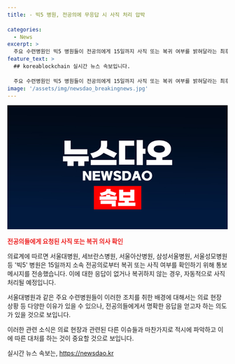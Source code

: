 ```yaml
---
title: - 빅5 병원, 전공의에 무응답 시 사직 처리 압박

categories:
  - News
excerpt: >
  주요 수련병원인 빅5 병원들이 전공의에게 15일까지 사직 또는 복귀 여부를 밝혀달라는 최후통첩을 했다. 서울대병원, 세브란스병원, 서울아산병원, 삼성서울병원, 서울성모병원이 이에 동참했는데, 복귀하지 않거나 응답이 없을 경우 자동 사직 처리된다. 이로 인해 의료계와 관련된 화제를 모으고 있는 상황이다.
feature_text: >
  ## koreablockchain 실시간 뉴스 속보입니다.

  주요 수련병원인 빅5 병원들이 전공의에게 15일까지 사직 또는 복귀 여부를 밝혀달라는 최후통첩을 했다. 서울대병원, 세브란스병원, 서울아산병원, 삼성서울병원, 서울성모병원이 이에 동참했는데, 복귀하지 않거나 응답이 없을 경우 자동 사직 처리된다. 이로 인해 의료계와 관련된 화제를 모으고 있는 상황이다.
image: '/assets/img/newsdao_breakingnews.jpg'
---
```


<p><img src="/assets/img/newsdao_breakingnews.jpg" alt="koreablockchain 속보" /></p>

<p><b><span style="color: #ee2323;">전공의들에게 요청된 사직 또는 복귀 의사 확인</span></b></p>

<p>의료계에 따르면 서울대병원, 세브란스병원, 서울아산병원, 삼성서울병원, 서울성모병원 등 '빅5' 병원은 15일까지 소속 전공의로부터 복귀 또는 사직 여부를 확인하기 위해 통보 메시지를 전송했습니다. 이에 대한 응답이 없거나 복귀하지 않는 경우, 자동적으로 사직 처리될 예정입니다.</p>

<p>서울대병원과 같은 주요 수련병원들이 이러한 조치를 취한 배경에 대해서는 의료 현장 상황 등 다양한 이유가 있을 수 있으나, 전공의들에게서 명확한 응답을 얻고자 하는 의도가 있을 것으로 보입니다. </p>

<p>이러한 관련 소식은 의료 현장과 관련된 다른 이슈들과 마찬가지로 적시에 파악하고 이에 따른 대처를 하는 것이 중요할 것으로 보입니다.</p>
실시간 뉴스 속보는, <a href="https://newsdao.kr" rel="dofollow">https://newsdao.kr</a>


